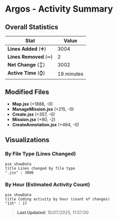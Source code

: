 # Argos - Activity Summary 

## Overall Statistics

| Stat                   | Value                                                             |
| ---------------------- | ----------------------------------------------------------------- |
| **Lines Added** (➕)   | 3004                                          |
| **Lines Removed** (➖) | 2                                        |
| **Net Change** (↕)    | 3002                |
| **Active Time** (⌚)   | 19 minutes |


## Modified Files
- **Map.jsx** (+1888, -0)
- **ManageMission.jsx** (+215, -0)
- **Create.jsx** (+357, -0)
- **Mission.jsx** (+80, -2)
- **CreateAnnotation.jsx** (+464, -0)

## Visualizations

### By File Type (Lines Changed)

```mermaid
pie showData
title Lines changed by file type
".jsx" : 3006
```

### By Hour (Estimated Activity Count)

```mermaid
pie showData
title Coding activity by hour (count of changes)
"11h" : 17
```


> **Last Updated:** 15/07/2025, 11:57:00